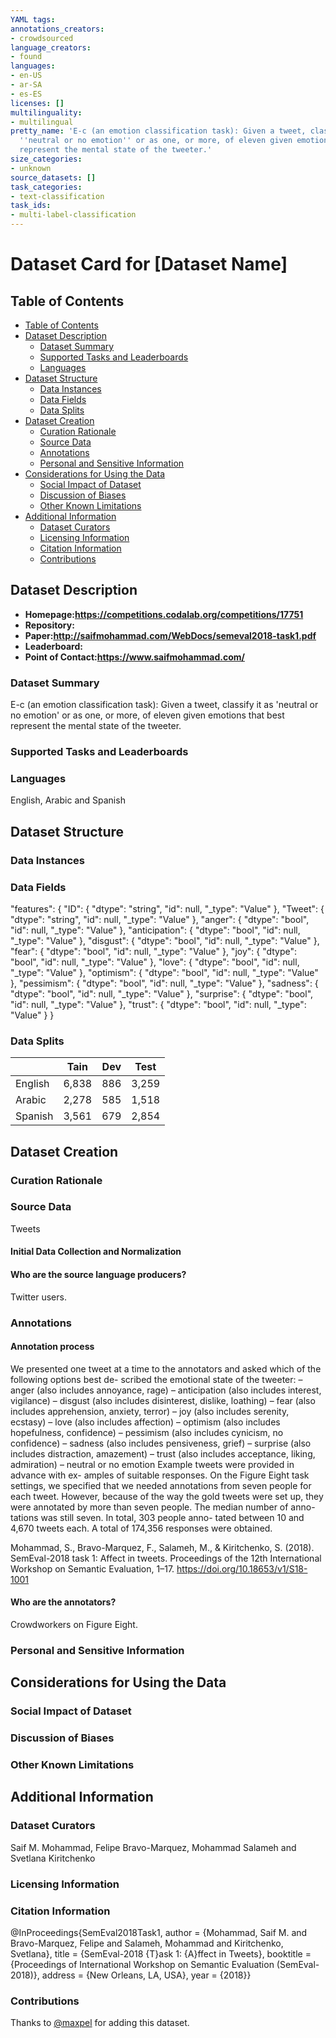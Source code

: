 ```yaml
---
YAML tags:
annotations_creators:
- crowdsourced
language_creators:
- found
languages:
- en-US
- ar-SA
- es-ES
licenses: []
multilinguality:
- multilingual
pretty_name: 'E-c (an emotion classification task): Given a tweet, classify it as
  ''neutral or no emotion'' or as one, or more, of eleven given emotions that best
  represent the mental state of the tweeter.'
size_categories:
- unknown
source_datasets: []
task_categories:
- text-classification
task_ids:
- multi-label-classification
---
```


# Dataset Card for [Dataset Name]

## Table of Contents
- [Table of Contents](#table-of-contents)
- [Dataset Description](#dataset-description)
  - [Dataset Summary](#dataset-summary)
  - [Supported Tasks and Leaderboards](#supported-tasks-and-leaderboards)
  - [Languages](#languages)
- [Dataset Structure](#dataset-structure)
  - [Data Instances](#data-instances)
  - [Data Fields](#data-fields)
  - [Data Splits](#data-splits)
- [Dataset Creation](#dataset-creation)
  - [Curation Rationale](#curation-rationale)
  - [Source Data](#source-data)
  - [Annotations](#annotations)
  - [Personal and Sensitive Information](#personal-and-sensitive-information)
- [Considerations for Using the Data](#considerations-for-using-the-data)
  - [Social Impact of Dataset](#social-impact-of-dataset)
  - [Discussion of Biases](#discussion-of-biases)
  - [Other Known Limitations](#other-known-limitations)
- [Additional Information](#additional-information)
  - [Dataset Curators](#dataset-curators)
  - [Licensing Information](#licensing-information)
  - [Citation Information](#citation-information)
  - [Contributions](#contributions)

## Dataset Description

- **Homepage:https://competitions.codalab.org/competitions/17751**
- **Repository:**
- **Paper:http://saifmohammad.com/WebDocs/semeval2018-task1.pdf**
- **Leaderboard:**
- **Point of Contact:https://www.saifmohammad.com/**

### Dataset Summary

E-c (an emotion classification task): Given a tweet, classify it as 'neutral or no emotion' or as one, or more, of eleven given emotions that best represent the mental state of the tweeter.

### Supported Tasks and Leaderboards

### Languages

English, Arabic and Spanish

## Dataset Structure

### Data Instances

### Data Fields

   "features": {
      "ID": {
        "dtype": "string",
        "id": null,
        "_type": "Value"
      },
      "Tweet": {
        "dtype": "string",
        "id": null,
        "_type": "Value"
      },
      "anger": {
        "dtype": "bool",
        "id": null,
        "_type": "Value"
      },
      "anticipation": {
        "dtype": "bool",
        "id": null,
        "_type": "Value"
      },
      "disgust": {
        "dtype": "bool",
        "id": null,
        "_type": "Value"
      },
      "fear": {
        "dtype": "bool",
        "id": null,
        "_type": "Value"
      },
      "joy": {
        "dtype": "bool",
        "id": null,
        "_type": "Value"
      },
      "love": {
        "dtype": "bool",
        "id": null,
        "_type": "Value"
      },
      "optimism": {
        "dtype": "bool",
        "id": null,
        "_type": "Value"
      },
      "pessimism": {
        "dtype": "bool",
        "id": null,
        "_type": "Value"
      },
      "sadness": {
        "dtype": "bool",
        "id": null,
        "_type": "Value"
      },
      "surprise": {
        "dtype": "bool",
        "id": null,
        "_type": "Value"
      },
      "trust": {
        "dtype": "bool",
        "id": null,
        "_type": "Value"
      }
    }

### Data Splits

|                            | Tain   | Dev   | Test |
| -----                      | ------ | ----- | ---- |
| English                    | 6,838  |  886  | 3,259|
| Arabic                     | 2,278  |  585  | 1,518|
| Spanish                    | 3,561  |  679  | 2,854|


## Dataset Creation

### Curation Rationale

### Source Data

Tweets

#### Initial Data Collection and Normalization

#### Who are the source language producers?

Twitter users.

### Annotations

#### Annotation process

We presented one tweet at a time to the annotators
and asked which of the following options best de-
scribed the emotional state of the tweeter:
– anger (also includes annoyance, rage)
– anticipation (also includes interest, vigilance)
– disgust (also includes disinterest, dislike, loathing)
– fear (also includes apprehension, anxiety, terror)
– joy (also includes serenity, ecstasy)
– love (also includes affection)
– optimism (also includes hopefulness, confidence)
– pessimism (also includes cynicism, no confidence)
– sadness (also includes pensiveness, grief)
– surprise (also includes distraction, amazement)
– trust (also includes acceptance, liking, admiration)
– neutral or no emotion
Example tweets were provided in advance with ex-
amples of suitable responses.
On the Figure Eight task settings, we specified
that we needed annotations from seven people for
each tweet. However, because of the way the gold
tweets were set up, they were annotated by more
than seven people. The median number of anno-
tations was still seven. In total, 303 people anno-
tated between 10 and 4,670 tweets each. A total of
174,356 responses were obtained.

Mohammad, S., Bravo-Marquez, F., Salameh, M., & Kiritchenko, S. (2018). SemEval-2018 task 1: Affect in tweets. Proceedings of the 12th International Workshop on Semantic Evaluation, 1–17. https://doi.org/10.18653/v1/S18-1001

#### Who are the annotators?

Crowdworkers on Figure Eight.

### Personal and Sensitive Information

## Considerations for Using the Data

### Social Impact of Dataset

### Discussion of Biases

### Other Known Limitations

## Additional Information

### Dataset Curators

Saif M. Mohammad, Felipe Bravo-Marquez, Mohammad Salameh and Svetlana Kiritchenko

### Licensing Information

### Citation Information

@InProceedings{SemEval2018Task1,
 author = {Mohammad, Saif M. and Bravo-Marquez, Felipe and Salameh, Mohammad and Kiritchenko, Svetlana},
 title = {SemEval-2018 {T}ask 1: {A}ffect in Tweets},
 booktitle = {Proceedings of International Workshop on Semantic Evaluation (SemEval-2018)},
 address = {New Orleans, LA, USA},
 year = {2018}} 

### Contributions

Thanks to [@maxpel](https://github.com/maxpel) for adding this dataset.
